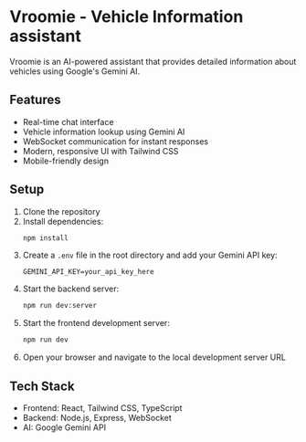 # Vroomie - Vehicle Information assistant

Vroomie is an AI-powered assistant that provides detailed information about vehicles using Google's Gemini AI.

## Features

- Real-time chat interface
- Vehicle information lookup using Gemini AI
- WebSocket communication for instant responses
- Modern, responsive UI with Tailwind CSS
- Mobile-friendly design

## Setup

1. Clone the repository
2. Install dependencies:
   ```bash
   npm install
   ```
3. Create a `.env` file in the root directory and add your Gemini API key:
   ```
   GEMINI_API_KEY=your_api_key_here
   ```
4. Start the backend server:
   ```bash
   npm run dev:server
   ```
5. Start the frontend development server:
   ```bash
   npm run dev
   ```
6. Open your browser and navigate to the local development server URL

## Tech Stack

- Frontend: React, Tailwind CSS, TypeScript
- Backend: Node.js, Express, WebSocket
- AI: Google Gemini API
